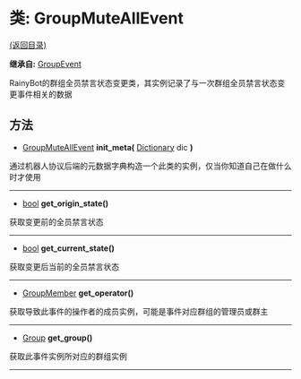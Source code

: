 # 类: GroupMuteAllEvent  
[(返回目录)](README.md)  
  
**继承自:** [GroupEvent](GroupEvent.md)  
  
RainyBot的群组全员禁言状态变更类，其实例记录了与一次群组全员禁言状态变更事件相关的数据  
  
## 方法 
  
- [GroupMuteAllEvent](GroupMuteAllEvent.md) **init_meta(** [Dictionary](https://docs.godotengine.org/en/latest/classes/class_dictionary.html) dic **)**  
  
通过机器人协议后端的元数据字典构造一个此类的实例，仅当你知道自己在做什么时才使用  
  
---  
  
- [bool](https://docs.godotengine.org/en/latest/classes/class_bool.html) **get_origin_state()**  
  
获取变更前的全员禁言状态  
  
---  
  
- [bool](https://docs.godotengine.org/en/latest/classes/class_bool.html) **get_current_state()**  
  
获取变更后当前的全员禁言状态  
  
---  
  
- [GroupMember](GroupMember.md) **get_operator()**  
  
获取导致此事件的操作者的成员实例，可能是事件对应群组的管理员或群主  
  
---  
  
- [Group](Group.md) **get_group()**  
  
获取此事件实例所对应的群组实例  
  
---  
  


